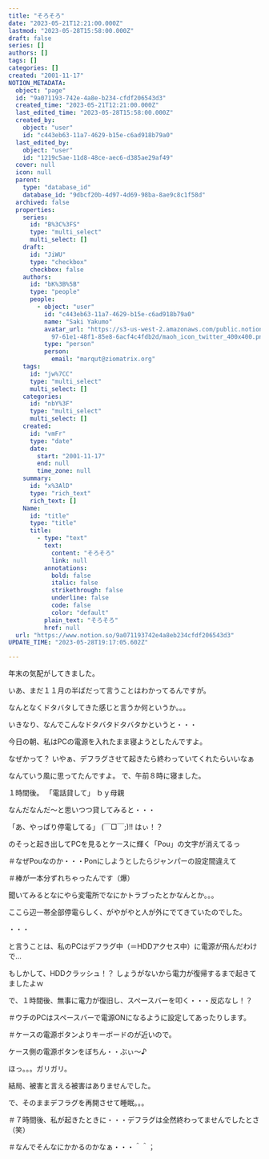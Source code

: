 ```yaml
---
title: "そろそろ"
date: "2023-05-21T12:21:00.000Z"
lastmod: "2023-05-28T15:58:00.000Z"
draft: false
series: []
authors: []
tags: []
categories: []
created: "2001-11-17"
NOTION_METADATA:
  object: "page"
  id: "9a071193-742e-4a8e-b234-cfdf206543d3"
  created_time: "2023-05-21T12:21:00.000Z"
  last_edited_time: "2023-05-28T15:58:00.000Z"
  created_by:
    object: "user"
    id: "c443eb63-11a7-4629-b15e-c6ad918b79a0"
  last_edited_by:
    object: "user"
    id: "1219c5ae-11d8-48ce-aec6-d385ae29af49"
  cover: null
  icon: null
  parent:
    type: "database_id"
    database_id: "9dbcf20b-4d97-4d69-98ba-8ae9c8c1f58d"
  archived: false
  properties:
    series:
      id: "B%3C%3FS"
      type: "multi_select"
      multi_select: []
    draft:
      id: "JiWU"
      type: "checkbox"
      checkbox: false
    authors:
      id: "bK%3B%5B"
      type: "people"
      people:
        - object: "user"
          id: "c443eb63-11a7-4629-b15e-c6ad918b79a0"
          name: "Saki Yakumo"
          avatar_url: "https://s3-us-west-2.amazonaws.com/public.notion-static.com/3ad1c4\
            97-61e1-48f1-85e8-6acf4c4fdb2d/maoh_icon_twitter_400x400.png"
          type: "person"
          person:
            email: "marqut@ziomatrix.org"
    tags:
      id: "jw%7CC"
      type: "multi_select"
      multi_select: []
    categories:
      id: "nbY%3F"
      type: "multi_select"
      multi_select: []
    created:
      id: "vmFr"
      type: "date"
      date:
        start: "2001-11-17"
        end: null
        time_zone: null
    summary:
      id: "x%3AlD"
      type: "rich_text"
      rich_text: []
    Name:
      id: "title"
      type: "title"
      title:
        - type: "text"
          text:
            content: "そろそろ"
            link: null
          annotations:
            bold: false
            italic: false
            strikethrough: false
            underline: false
            code: false
            color: "default"
          plain_text: "そろそろ"
          href: null
  url: "https://www.notion.so/9a071193742e4a8eb234cfdf206543d3"
UPDATE_TIME: "2023-05-28T19:17:05.602Z"

---
```

<link rel="stylesheet" href="https://cdn.jsdelivr.net/npm/katex@0.16.2/dist/katex.min.css" integrity="sha384-bYdxxUwYipFNohQlHt0bjN/LCpueqWz13HufFEV1SUatKs1cm4L6fFgCi1jT643X" crossorigin="anonymous">


年末の気配がしてきました。


いあ、まだ１１月の半ばだって言うことはわかってるんですが。


なんとなくドタバタしてきた感じと言うか何というか。。。


いきなり、なんでこんなドタバタドタバタかというと・・・


今日の朝、私はPCの電源を入れたまま寝ようとしたんですよ。


なぜかって？ いやぁ、デフラグさせて起きたら終わっていてくれたらいいなぁ


なんていう風に思ってたんですよ。 で、午前８時に寝ました。


１時間後。 「電話貸して」 ｂｙ母親


なんだなんだ～と思いつつ貸してみると・・・


「あ、やっぱり停電してる」 (￣□￣;)!! はぃ！？


のそっと起き出してPCを見るとケースに輝く「Pou」の文字が消えてるっ


＃なぜPouなのか・・・Ponにしようとしたらジャンパーの設定間違えて


＃棒が一本分ずれちゃったんです（爆）


聞いてみるとなにやら変電所でなにかトラブったとかなんとか。。。


ここら辺一帯全部停電らしく、がやがやと人が外にでてきていたのでした。


・・・


と言うことは、私のPCはデフラグ中（＝HDDアクセス中）に電源が飛んだわけで…


もしかして、HDDクラッシュ！？ しょうがないから電力が復帰するまで起きてましたよｗ


で、１時間後、無事に電力が復旧し、スペースバーを叩く・・・反応なし！？


＃ウチのPCはスペースバーで電源ONになるように設定してあったりします。


＃ケースの電源ボタンよりキーボードのが近いので。


ケース側の電源ボタンをぼちん・・ぶぃ～♪


ほっ。。。ガリガリ。


結局、被害と言える被害はありませんでした。


で、そのままデフラグを再開させて睡眠。。。


＃７時間後、私が起きたときに・・・デフラグは全然終わってませんでしたとさ（笑）


＃なんでそんなにかかるのかなぁ・・・＾＾；

